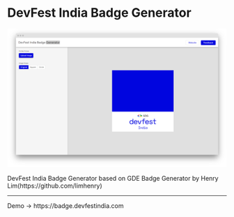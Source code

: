 # DevFest India Badge Generator

<img src="https://raw.githubusercontent.com/DevFest-India/website-data/master/screenshot-badge-devfestindia-com-1604646057239.png"/>
<p>DevFest India Badge Generator based on GDE Badge Generator by Henry Lim(https://github.com/limhenry)</p>
<hr>
Demo -> https://badge.devfestindia.com

